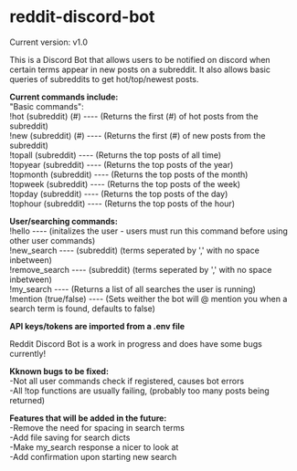 # reddit-discord-bot
Current version: v1.0  

This is a Discord Bot that allows users to be notified on discord when certain terms appear in new posts on a subreddit. It also allows basic queries of subreddits to get hot/top/newest posts.

**Current commands include:**  
"Basic commands":  
!hot (subreddit) (#) ---- (Returns the first (#) of hot posts from the subreddit)  
!new (subreddit) (#) ---- (Returns the first (#) of new posts from the subreddit)  
!topall (subreddit) ---- (Returns the top posts of all time)  
!topyear (subreddit) ---- (Returns the top posts of the year)  
!topmonth (subreddit) ---- (Returns the top posts of the month)  
!topweek (subreddit) ---- (Returns the top posts of the week)  
!topday (subreddit) ---- (Returns the top posts of the day)  
!tophour (subreddit) ---- (Returns the top posts of the hour)  

**User/searching commands:**  
!hello ---- (initalizes the user - users must run this command before using other user commands)  
!new_search ---- (subreddit) (terms seperated by ',' with no space inbetween)  
!remove_search ---- (subreddit) (terms seperated by ',' with no space inbetween)    
!my_search ---- (Returns a list of all searches the user is running)  
!mention (true/false) ---- (Sets weither the bot will @ mention you when a search term is found, defaults to false)  


**API keys/tokens are imported from a .env file**  


Reddit Discord Bot is a work in progress and does have some bugs currently!  

**Kknown bugs to be fixed:**  
-Not all user commands check if registered, causes bot errors  
-All !top functions are usually failing, (probably too many posts being returned)  

**Features that will be added in the future:**  
-Remove the need for spacing in search terms  
-Add file saving for search dicts  
-Make my_search response a nicer to look at  
-Add confirmation upon starting new search
